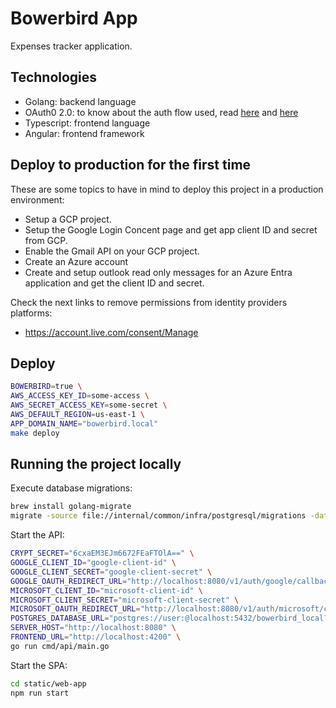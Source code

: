 # Bowerbird App

Expenses tracker application.

## Technologies

- Golang: backend language
- OAuth0 2.0: to know about the auth flow used, read [here](https://cloud.google.com/go/getting-started/authenticate-users-with-iap#external_authentication_with_oauth2) and [here](https://developers.google.com/identity/protocols/oauth2/web-server)
- Typescript: frontend language
- Angular: frontend framework

## Deploy to production for the first time

These are some topics to have in mind to deploy this project in a production environment:

- Setup a GCP project.
- Setup the Google Login Concent page and get app client ID and secret from GCP.
- Enable the Gmail API on your GCP project.
- Create an Azure account
- Create and setup outlook read only messages for an Azure Entra application and get the client ID and secret.

Check the next links to remove permissions from identity providers platforms:

- https://account.live.com/consent/Manage

## Deploy

```bash
BOWERBIRD=true \
AWS_ACCESS_KEY_ID=some-access \
AWS_SECRET_ACCESS_KEY=some-secret \
AWS_DEFAULT_REGION=us-east-1 \
APP_DOMAIN_NAME="bowerbird.local"
make deploy
```

## Running the project locally

Execute database migrations:

```bash
brew install golang-migrate
migrate -source file://internal/common/infra/postgresql/migrations -database "postgres://johan:@localhost:5432/bowerbird_test?sslmode=disable" up
```

Start the API:

```bash
CRYPT_SECRET="6cxaEM3EJm6672FEaFTOlA==" \
GOOGLE_CLIENT_ID="google-client-id" \
GOOGLE_CLIENT_SECRET="google-client-secret" \
GOOGLE_OAUTH_REDIRECT_URL="http://localhost:8080/v1/auth/google/callback" \
MICROSOFT_CLIENT_ID="microsoft-client-id" \
MICROSOFT_CLIENT_SECRET="microsoft-client-secret" \
MICROSOFT_OAUTH_REDIRECT_URL="http://localhost:8080/v1/auth/microsoft/callback" \
POSTGRES_DATABASE_URL="postgres://user:@localhost:5432/bowerbird_local?sslmode=disable" \
SERVER_HOST="http://localhost:8080" \
FRONTEND_URL="http://localhost:4200" \
go run cmd/api/main.go
```

Start the SPA:

```bash
cd static/web-app
npm run start
```